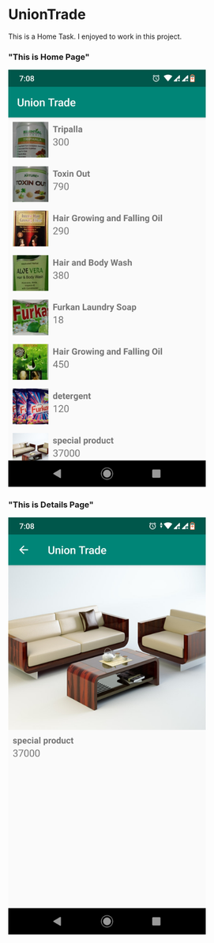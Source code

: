 # UnionTrade
This is a Home Task. I enjoyed to work in this project. 

### "This is Home Page" 

<img src="app/src/main/res/drawable/homepage.png" width="400" >

### "This is Details Page"

<img src="app/src/main/res/drawable/details.png" width="400" >
